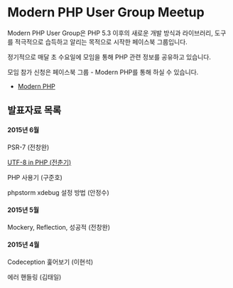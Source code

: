 Modern PHP User Group Meetup
============================

Modern PHP User Group은 PHP 5.3 이후의 새로운 개발 방식과 라이브러리, 도구를 적극적으로 습득하고 알리는 목적으로 시작한 페이스북 그룹입니다.

정기적으로 매달 초 수요일에 모임을 통해 PHP 관련 정보를 공유하고 있습니다.

모임 참가 신청은 페이스북 그룹 - Modern PHP를 통해 하실 수 있습니다.

 * [Modern PHP](https://www.facebook.com/groups/modernpug/)
 
## 발표자료 목록 ##
#### 2015년 6월 ####
PSR-7 (전창완)

[UTF-8 in PHP (전춘기)](https://github.com/ModernPUG/meetup/tree/master/2015_06/02_UTF8_in_PHP)

PHP 사용기 (구준호)

phpstorm xdebug 설정 방법 (안정수)

#### 2015년 5월 ####
Mockery, Reflection, 성공적 (전창완)

#### 2015년 4월 ####
Codeception 훑어보기 (이현석)

에러 핸들링 (김태일)